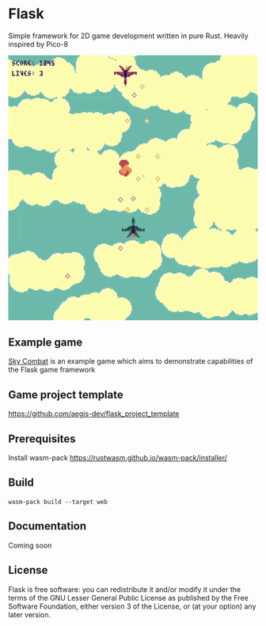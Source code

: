 # Flask
Simple framework for 2D game development written in pure Rust. Heavily inspired by Pico-8

![Alt Text](gameplay.gif)

## Example game
[Sky Combat](https://github.com/aegis-dev/sky_combat) is an example game which aims to demonstrate capabilities of the Flask game framework

## Game project template
https://github.com/aegis-dev/flask_project_template

## Prerequisites
Install wasm-pack
https://rustwasm.github.io/wasm-pack/installer/

## Build
```
wasm-pack build --target web
```

## Documentation
Coming soon

## License
Flask is free software: you can redistribute it and/or modify
it under the terms of the GNU Lesser General Public License as published by
the Free Software Foundation, either version 3 of the License, or
(at your option) any later version.